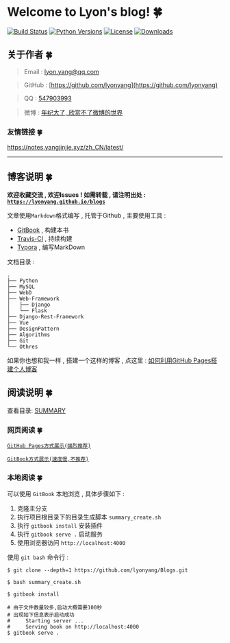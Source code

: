 # Welcome to Lyon's blog!  🍀

[![Build Status](https://travis-ci.org/lyonyang/blogs.svg?branch=master)](https://travis-ci.org/lyonyang/blogs)
[![Python Versions](https://img.shields.io/badge/python-2.x%2C%203.x-blue.svg)](https://www.python.org/)
[![License](https://img.shields.io/badge/license-Apache%202.0-blue.svg)](https://github.com/lyonyang/blogs/blob/master/LICENSE)
[![Downloads](https://img.shields.io/badge/downloads-4.46MB-blue.svg)](https://codeload.github.com/lyonyang/blogs/zip/master)


## 关于作者  🍀

> Email : [lyon.yang@qq.com](http://mail.qq.com/cgi-bin/qm_share?t=qm_mailme&email=WTUgNjd3IDg3PhkoKHc6NjQ)


> GitHub : [https://github.com/lyonyang](https://github.com/lyonyang)


> QQ : [547903993](http://wpa.qq.com/msgrd?v=3&uin=547903993&site=qq&menu=yes)


> 微博 : [年纪大了, 欣赏不了微博的世界]()

### 友情链接  🍀

https://notes.yangjinjie.xyz/zh_CN/latest/

***

## 博客说明  🍀

**欢迎收藏交流 , 欢迎Issues ! 如需转载 , 请注明出处 : [`https://lyonyang.github.io/blogs`](https://lyonyang.gitbooks.io/blog/)**


文章使用`Markdown`格式编写 , 托管于Github , 主要使用工具 : 

- [GitBook](https://www.gitbook.com/) , 构建本书
- [Travis-CI](https://www.travis-ci.org/) , 持续构建
- [Typora](https://www.typora.io/) , 编写MarkDown

文档目录 : 

```tree
.
├── Python           
├── MySQL          
├── WebD        
├── Web-Framework
│   ├── Django
│   └── Flask
├── Django-Rest-Framework
├── Vue
├── DesignPattern   
├── Algorithms     
├── Git             
└── Othres     
```

如果你也想和我一样 , 搭建一个这样的博客 , 点这里 : [如何利用GitHub Pages搭建个人博客](https://lyonyang.github.io/blogs/09-Git/%E5%A6%82%E4%BD%95%E5%88%A9%E7%94%A8GitHub%20Pages%E6%90%AD%E5%BB%BA%E4%B8%AA%E4%BA%BA%E5%8D%9A%E5%AE%A2.html)

## 阅读说明  🍀

查看目录: [SUMMARY](SUMMARY.md)

### 网页阅读  🍀

[`GitHub Pages方式展示(强烈推荐)`](https://lyonyang.github.io/blogs/)

[`GitBook方式展示(速度慢,不推荐)`](https://lyonyang.gitbooks.io/blog/)

### 本地阅读  🍀

可以使用 `GitBook` 本地浏览 , 具体步骤如下 : 

1. 克隆主分支
2. 执行项目根目录下的目录生成脚本 `summary_create.sh` 
3. 执行 `gitbook install` 安装插件
4. 执行 `gitbook serve .` 启动服务
5. 使用浏览器访问 `http://localhost:4000` 

使用 `git bash` 命令行 : 

```shell
$ git clone --depth=1 https://github.com/lyonyang/Blogs.git

$ bash summary_create.sh

$ gitbook install

# 由于文件数量较多,启动大概需要100秒
# 出现如下信息表示启动成功
#     Starting server ...
#     Serving book on http://localhost:4000
$ gitbook serve .
```


